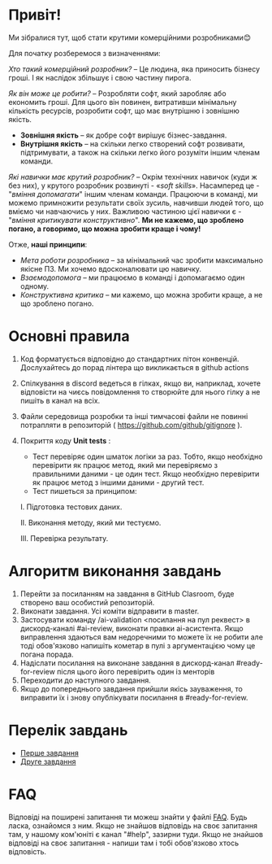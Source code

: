 # Привіт!
Ми зібралися тут, щоб стати крутими комерційними розробниками😊

Для початку розберемося з визначеннями:

_Хто такий комерційний розробник?_ 
– Це людина, яка приносить бізнесу гроші. І як наслідок збільшує і свою частину пирога.

_Як він може це робити?_ 
– Розробляти софт, який заробляє або економить гроші. Для цього він повинен, витративши мінімальну кількість ресурсів, розробити софт, що має внутрішню і зовнішню якість.
   * __Зовнішня якість__ – як добре софт вирішує бізнес-завдання.
   * __Внутрішня якість__ – на скільки легко створений софт розвивати, підтримувати, а також на скільки легко його розуміти іншим членам команди.

_Які навички має крутий розробник?_ 
– Окрім технічних навичок (куди ж без них), у крутого розробник розвинуті - «_soft skills_». Насамперед це - "_вміння допомагати_" іншим членам команди. Працюючи в команді, ми можемо примножити результати своїх зусиль, навчивши людей того, що вміємо чи навчаючись у них. 
Важливою частиною цієї навички є - "_вміння критикувати конструктивно_". 
__Ми не кажемо, що зроблено погано, а говоримо, що можна зробити краще і чому!__

Отже, __наші принципи__:
   * _Мета роботи розробника_ – за мінімальний час зробити максимально якісне ПЗ. Ми хочемо вдосконалювати цю навичку.
   * _Взаємодопомога_ – ми працюємо в команді і допомагаємо один одному.
   * _Конструктивна критика_ – ми кажемо, що можна зробити краще, а не що зроблено погано.


# Основні правила
1.	Код форматується відповідно до стандартних пітон конвенцій. Дослухайтесь до порад лінтера що викликається в github actions
2.	Спілкування в discord ведеться в гілках, якщо ви, наприклад, хочете відповісти на чиєсь повідомлення то створюйте для нього гілку а не пишіть в канал на всіх.
5.	Файли середовища розробки та інші тимчасові файли не повинні потрапляти в репозиторій ( https://github.com/github/gitignore ).
7.	Покриття коду __Unit tests__ :
      * Тест перевіряє один шматок логіки за раз. Тобто, якщо необхідно перевірити як працює метод, який ми перевіряємо з правильними даними - це один тест. Якщо необхідно перевірити як працює метод з іншими даними - другий тест.
      * Тест пишеться за принципом:
     
       I.	Підготовка тестових даних.
  	
       II. Виконання методу, який ми тестуємо.
  	
       III.	Перевірка результату.
 
 
# Алгоритм виконання завдань
1) Перейти за посиланням на завдання в GitHub Clasroom, буде створено ваш особистий репозиторій.
2) Виконати завдання. Усі коміти відправити в master.
3) Застосувати команду /ai-validation <посилання на пул реквест> в дискорд-каналі #ai-review, виконати правки аі-асистента. Якщо виправлення здаються вам недоречними то можете їх не робити але тоді обов'язково напишіть кометар в пулі з аргументацією чому це погана порада.
4) Надіслати посилання на виконане завдання в дискорд-канал #ready-for-review після цього його перевірить один із менторів
5) Переходити до наступного завдання.
6) Якщо до попереднього завдання прийшли якісь зауваження, то виправити їх і знову опублікувати посилання в #ready-for-review.

# Перелік завдань
* [Перше завдання](https://classroom.github.com/a/n9H06uPv)
* [Друге завдання](https://classroom.github.com/a/GuDXg_VK)
  
# FAQ
Відповіді на поширені запитання ти можеш знайти у файлі [FAQ](https://github.com/broscorp-traineeship/traineeship-py/blob/main/FAQ.md). Будь ласка, ознайомся з ним.
Якщо не знайшов відповідь на своє запитання там, у нашому ком'юніті є канал "#help", зазирни туди. Якщо не знайшов відповіді на своє запитання - напиши там і тобі обов'язково хтось відповість.
